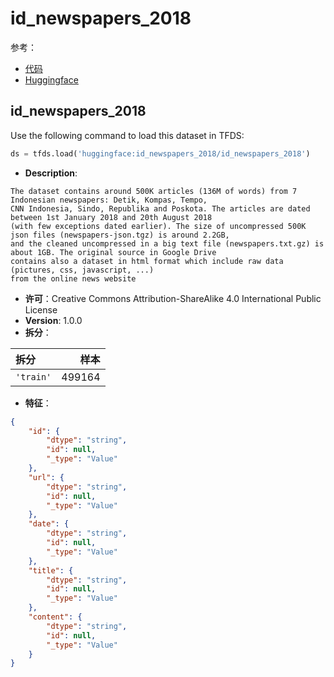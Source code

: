 # id_newspapers_2018

参考：

- [代码](https://github.com/huggingface/datasets/blob/master/datasets/id_newspapers_2018)
- [Huggingface](https://huggingface.co/datasets/id_newspapers_2018)

## id_newspapers_2018

Use the following command to load this dataset in TFDS:

```python
ds = tfds.load('huggingface:id_newspapers_2018/id_newspapers_2018')
```

- **Description**:

```
The dataset contains around 500K articles (136M of words) from 7 Indonesian newspapers: Detik, Kompas, Tempo,
CNN Indonesia, Sindo, Republika and Poskota. The articles are dated between 1st January 2018 and 20th August 2018
(with few exceptions dated earlier). The size of uncompressed 500K json files (newspapers-json.tgz) is around 2.2GB,
and the cleaned uncompressed in a big text file (newspapers.txt.gz) is about 1GB. The original source in Google Drive
contains also a dataset in html format which include raw data (pictures, css, javascript, ...)
from the online news website
```

- **许可**：Creative Commons Attribution-ShareAlike 4.0 International Public License
- **Version**: 1.0.0
- **拆分**：

拆分 | 样本
:-- | --:
`'train'` | 499164

- **特征**：

```json
{
    "id": {
        "dtype": "string",
        "id": null,
        "_type": "Value"
    },
    "url": {
        "dtype": "string",
        "id": null,
        "_type": "Value"
    },
    "date": {
        "dtype": "string",
        "id": null,
        "_type": "Value"
    },
    "title": {
        "dtype": "string",
        "id": null,
        "_type": "Value"
    },
    "content": {
        "dtype": "string",
        "id": null,
        "_type": "Value"
    }
}
```

